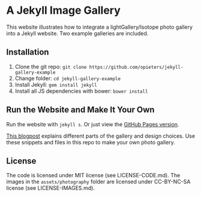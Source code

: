 # A Jekyll Image Gallery

This website illustrates how to integrate a lightGallery/Isotope photo gallery into a Jekyll website. Two example galleries are included.

## Installation

1. Clone the git repo: `git clone https://github.com/opieters/jekyll-gallery-example`
2. Change folder: `cd jekyll-gallery-example`
3. Install Jekyll: `gem install jekyll`
4. Install all JS dependencies with bower: `bower install`

## Run the Website and Make It Your Own

Run the website with `jekyll s`. Or just view the [GitHub Pages version](http://opieters.github.io/jekyll-gallery-example/).

[This blogpost](http://www.olivierpieters.be/blog/2016/02/26/creating-a-jekyll-image-gallery.html) explains different parts of the gallery and design choices. Use these snippets and files in this repo to make your own photo gallery.

## License

The code is licensed under MIT license (see LICENSE-CODE.md). The images in the `assets/photography` folder are licensed under CC-BY-NC-SA license (see LICENSE-IMAGES.md).  
